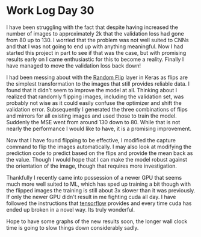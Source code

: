 # Work Log Day 30

I have been struggling with the fact that despite having increased the number of images to approximately 2k that the validation loss had gone from 80 up to 130. I worried that the problem was not well suited to CNNs and that I was not going to end up with anything meaningful. Now I had started this project in part to see if that was the case, but with promising results early on I came enthusiastic for this to become a reality. Finally I have managed to move the validation loss back down!

I had been messing about with the [Random Flip](https://keras.io/api/layers/preprocessing_layers/image_preprocessing/random_flip/) layer in Keras as flips are the simplest transformation to the images that still provides reliable data. I found that it didn't seem to improve the model at all. Thinking about I realized that randomly flipping images, including the validation set, was probably not wise as it could easily confuse the optimizer and shift the validation error. Subsequently I generated the three combinations of flips and mirrors for all existing images and used those to train the model. Suddenly the MSE went from around 130 down to 80. While that is not nearly the performance I would like to have, it is a promising improvement.

Now that I have found flipping to be effective, I modified the capture command to flip the images automatically. I may also look at modifying the prediction code to predict based on the flips and provide the mean back as the value. Though I would hope that I can make the model robust against the orientation of the image, though that requires more investigation.

Thankfully I recently came into possession of a newer GPU that seems much more well suited to ML, which has sped up training a bit though with the flipped images the training is still about 3x slower than it was previously. If only the newer GPU didn't result in me fighting cuda all day. I have followed the instructions that [tensorflow](https://www.tensorflow.org/install/gpu) provides and every time cuda has ended up broken in a novel way. Its truly wonderful.

Hope to have some graphs of the new results soon, the longer wall clock time is going to slow things down considerably sadly.